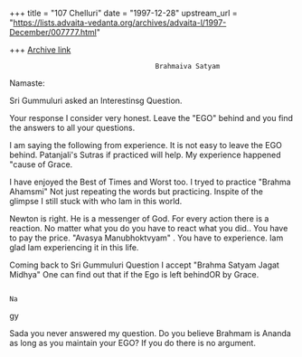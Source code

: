 +++
title = "107 Chelluri"
date = "1997-12-28"
upstream_url = "https://lists.advaita-vedanta.org/archives/advaita-l/1997-December/007777.html"

+++
[Archive link](https://lists.advaita-vedanta.org/archives/advaita-l/1997-December/007777.html)

                                        Brahmaiva Satyam
Namaste:

Sri Gummuluri asked an Interestinsg Question.

Your response I consider very honest.   Leave the "EGO" behind and you find
the answers to all your questions.

I am saying the following from experience.  It is not easy to leave the EGO
behind. Patanjali's Sutras if practiced will help.  My experience happened
"cause of Grace.

I have enjoyed the Best of Times and Worst too.  I tryed to practice "Brahma
Ahamsmi" Not just repeating the words but practicing.  Inspite of the glimpse
I still stuck with who Iam in this world.

Newton is right.  He is a messenger of God.  For every action there is a
reaction.  No matter what you do you have to react what you did.. You have to
pay the price. "Avasya Manubhoktvyam" .  You have to experience.   Iam glad
Iam experiencing it in this life.

Coming back to Sri Gummuluri Question I accept "Brahma Satyam Jagat Midhya"
One can find out that if the Ego is left behindOR by Grace.

                                                                            Na
gy

Sada you never answered my question.  Do you believe Brahmam is Ananda as long
as you maintain your EGO?  If you do there is no argument.


